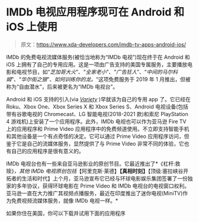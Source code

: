 # IMDb 电视应用程序现可在 Android 和 iOS 上使用

> 原文：<https://www.xda-developers.com/imdb-tv-apps-android-ios/>

IMDb 的免费电视流媒体服务(被恰当地称为“IMDb 电视”)现在终于在 Android 和 iOS 上拥有了自己的专用应用。这是一项由广告支持的美国专属服务，主要播放电影和电视节目，如“*芝加哥大火*”、“*全家老小*”、“*广告狂人*”、“*中间的马尔科姆*”、“*华尔街之狼*”、*如何训练你的龙。*“这项免费服务于 2019 年 1 月推出，但被称为“自由潜水”，后来被更名为“IMDb 电视台”。

Android 和 iOS 支持的引入(via [*Variety*](https://variety.com/2021/digital/news/imdb-tv-free-streaming-ios-android-1235034760/) )早就该为自己的专用 app 了。它已经在 Roku、Xbox One、Xbox Series X 和 Xbox Series S、Android 电视设备(包括带有谷歌电视的 Chromecast、LG 智能电视(2018-2021 款)和索尼 PlayStation 4 游戏机)上安装了一个应用程序。此外，IMDb 电视也可以作为亚马逊 Fire TV 上的应用程序和 Prime Video 应用程序中的免费频道使用。不立即支持智能手机和其他设备是一个有点奇怪的决定。它可以通过 Prime Video 应用程序访问，但鉴于它是自己的流媒体服务，显然提供了与 Prime Video 非常不同的体验，它也有自己的应用程序是很有意义的。

IMDb 电视台也有一些来自亚马逊影业的原创节目。它最近推出了*《杠杆:救赎》*，其他 IMDb 电视原创包括*【阿里克斯·莱德】**【真相时刻】**【顶级:塞拉峡谷开拓者的生活和时代】上个月，亚马逊宣布它已经与环球电影娱乐集团签署了一份独家的多年协议，获得环球电影在 Prime Video 和 IMDb 电视台的电视窗口权利。亚马逊一直在大力推广其视频点播服务，最近在印度推出了迷你电视(MiniTV)作为免费视频流媒体服务，就像 IMDb 电视一样。*

如果你住在美国，你可以下载并试用下面的应用程序